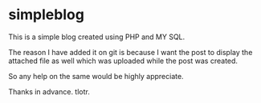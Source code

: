 simpleblog
==========
This is a simple blog created using PHP and MY SQL. 

The reason I have added it on git is because I want the post to display the attached file as well which was uploaded while the post was created. 

So any help on the same would be highly appreciate.


Thanks in advance.
tlotr.
